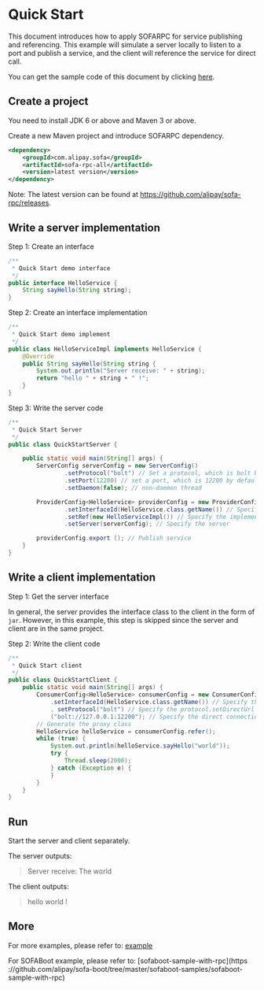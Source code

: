 # Quick Start

This document introduces how to apply SOFARPC for service publishing and referencing. This example will simulate a server locally to listen to a port and publish a service, and the client will reference the service for direct call. 

You can get the sample code of this document by clicking [here](https://github.com/alipay/sofa-rpc/tree/master/example/src/test/java/com/alipay/sofa/rpc/quickstart). 

## Create a project 
You need to install JDK 6 or above and Maven 3 or above. 

Create a new Maven project and introduce SOFARPC dependency. 

```xml 
<dependency> 
    <groupId>com.alipay.sofa</groupId> 
    <artifactId>sofa-rpc-all</artifactId> 
    <version>latest version</version> 
</dependency> 
``` 

Note: The latest version can be found at https://github.com/alipay/sofa-rpc/releases. 

## Write a server implementation 
Step 1: Create an interface 

```java 
/** 
 * Quick Start demo interface 
 */
public interface HelloService { 
    String sayHello(String string); 
} 
``` 

Step 2: Create an interface implementation 

```java 
/** 
 * Quick Start demo implement 
 */ 
public class HelloServiceImpl implements HelloService { 
    @Override 
    public String sayHello(String string { 
        System.out.println("Server receive: " + string); 
        return "hello " + string + " !"; 
    } 
} 
``` 

Step 3: Write the server code 

```java 
/** 
 * Quick Start Server 
 */ 
public class QuickStartServer { 

    public static void main(String[] args) {
        ServerConfig serverConfig = new ServerConfig() 
                .setProtocol("bolt") // Set a protocol, which is bolt by default 
                .setPort(12200) // set a port, which is 12200 by default
                .setDaemon(false); // non-daemon thread 

        ProviderConfig<HelloService> providerConfig = new ProviderConfig<HelloService>() 
                .setInterfaceId(HelloService.class.getName()) // Specify the interface 
                .setRef(new HelloServiceImpl()) // Specify the implementation 
                .setServer(serverConfig); // Specify the server 

        providerConfig.export (); // Publish service 
    } 
} 
``` 

## Write a client implementation 
Step 1: Get the server interface 

In general, the server provides the interface class to the client in the form of `jar`. However, in this example, this step is skipped since the server and client are in the same project. 

Step 2: Write the client code 

```java 
/**
 * Quick Start client 
 */ 
public class QuickStartClient { 
    public static void main(String[] args) { 
        ConsumerConfig<HelloService> consumerConfig = new ConsumerConfig<HelloService>() 
            .setInterfaceId(HelloService.class.getName()) // Specify the interface 
            . setProtocol("bolt") // Specify the protocol.setDirectUrl 
            ("bolt://127.0.0.1:12200"); // Specify the direct connection address 
        // Generate the proxy class
        HelloService helloService = consumerConfig.refer(); 
        while (true) { 
            System.out.println(helloService.sayHello("world")); 
            try { 
                Thread.sleep(2000); 
            } catch (Exception e) { 
            }
        } 
    } 
} 
``` 

## Run 
Start the server and client separately. 

The server outputs: 

> Server receive: The world 

The client outputs: 

> hello world ! 


## More 
For more examples, please refer to: [example](https://github.com/alipay/sofa-rpc/tree/master/example) 

For SOFABoot example, please refer to: [sofaboot-sample-with-rpc](https ://github.com/alipay/sofa-boot/tree/master/sofaboot-samples/sofaboot-sample-with-rpc)
